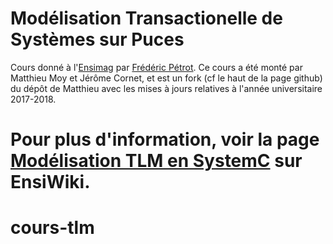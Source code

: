 # Modélisation Transactionelle de Systèmes sur Puces

Cours donné à l'[Ensimag](http://ensimag.grenoble-inp.fr/) par [Frédéric Pétrot](http://tima.imag.fr/sls/people/petrot/).
Ce cours a été monté par Matthieu Moy et Jérôme Cornet, et est un fork (cf le haut de la page github) du dépôt de Matthieu avec les mises à jours relatives à l'année universitaire 2017-2018.

Pour plus d'information, voir la page [Modélisation TLM en SystemC](https://ensiwiki.ensimag.fr/index.php/Mod%C3%A9lisation_TLM_en_SystemC) sur EnsiWiki.
=======
# cours-tlm
